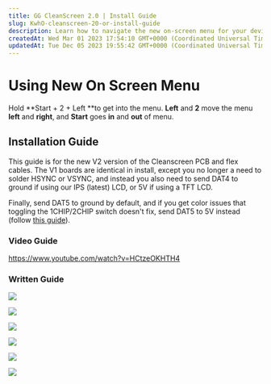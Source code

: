 ```yaml
---
title: GG CleanScreen 2.0 | Install Guide
slug: KwhO-cleanscreen-20-or-install-guide
description: Learn how to navigate the new on-screen menu for your device with this comprehensive document. Access the menu effortlessly by following the simple steps of holding the Start button, 2, and Left. Discover an exclusive installation guide for the upgraded V
createdAt: Wed Mar 01 2023 17:54:10 GMT+0000 (Coordinated Universal Time)
updatedAt: Tue Dec 05 2023 19:55:42 GMT+0000 (Coordinated Universal Time)
---
```


# Using New On Screen Menu

Hold **Start + 2 + Left **to get into the menu. **Left** and **2** move the menu **left** and **right**, and **Start** goes **in** and **out** of menu.

## Installation Guide

This guide is for the new V2 version of the Cleanscreen PCB and flex cables. The V1 boards are identical in install, except you no longer a need to solder HSYNC or VSYNC, and instead you also need to send DAT4 to ground if using our IPS (latest) LCD, or 5V if using a TFT LCD.&#x20;

Finally, send DAT5 to ground by default, and if you get color issues that toggling the 1CHIP/2CHIP switch doesn't fix, send DAT5 to 5V instead (follow [this guide](https://www.tiktok.com/@retrosix/video/7216687595500162309)).&#x20;

### Video Guide

<https://www.youtube.com/watch?v=HCtzeOKHTH4>

### Written Guide



![](../../assets/L8hlR59holrM6T0KZ8yly_image.png)



![](../../assets/J-be0mcjhGjH-juwwcpLB_image.png)



![](../../assets/KRVC3EY_EKF-b_hV89-pF_image.png)



![](../../assets/bhdkoRh1f3WwacOQRQ8_K_image.png)



![](../../assets/NH2E6Qi9XUyamvpwrRPDN_image.png)



![](../../assets/j_9YVSrmduFbMqVGnfJal_image.png)

